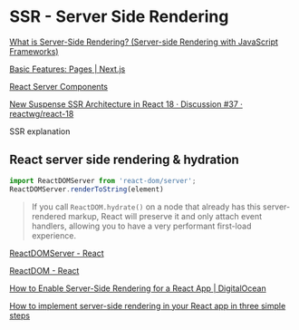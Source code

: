 # SSR - Server Side Rendering

[What is Server-Side Rendering? (Server-side Rendering with JavaScript Frameworks)](https://youtu.be/GQzn7XRdzxY)

[Basic Features: Pages | Next.js](https://nextjs.org/docs/basic-features/pages)

[React Server Components](SSR%20-%20Server%20Side%20Rendering%20ebbbf6d8e1bd4dbb811669cbcef84723/React%20Server%20Components%20efc819a154524d2ba26d88a5dc42a643.md)

[New Suspense SSR Architecture in React 18 · Discussion #37 · reactwg/react-18](https://github.com/reactwg/react-18/discussions/37)

SSR explanation 

## React server side rendering & hydration

```jsx
import ReactDOMServer from 'react-dom/server';
ReactDOMServer.renderToString(element)
```

> If you call `ReactDOM.hydrate()` on a node that already has this server-rendered markup, React will preserve it and only attach event handlers, allowing you to have a very performant first-load experience.

[ReactDOMServer - React](https://reactjs.org/docs/react-dom-server.html)

[ReactDOM - React](https://reactjs.org/docs/react-dom.html#hydrate)

[How to Enable Server-Side Rendering for a React App | DigitalOcean](https://www.digitalocean.com/community/tutorials/react-server-side-rendering)

[How to implement server-side rendering in your React app in three simple steps](https://www.freecodecamp.org/news/server-side-rendering-your-react-app-in-three-simple-steps-7a82b95db82e/)